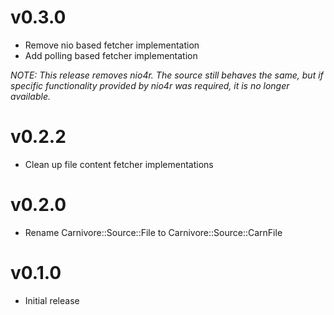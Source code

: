 # v0.3.0
* Remove nio based fetcher implementation
* Add polling based fetcher implementation

_NOTE: This release removes nio4r. The source still behaves the same, but
	if specific functionality provided by nio4r was required, it is no
	longer available._

# v0.2.2
* Clean up file content fetcher implementations

# v0.2.0
* Rename Carnivore::Source::File to Carnivore::Source::CarnFile

# v0.1.0
* Initial release
